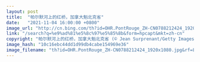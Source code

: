 ```yaml
---
layout: post
title:  "帕尔默河上的红桥，加拿大魁北克省"
date:   "2021-11-04 16:00:00 +0800"
image_url: "http://cn.bing.com/th?id=OHR.PontRouge_ZH-CN0788212424_1920x1080.jpg&rf=LaDigue_1920x1080.jpg&pid=hp"
link: "/search?q=%e9%ad%81%e5%8c%97%e5%85%8b&form=hpcapt&mkt=zh-cn"
copyright: "帕尔默河上的红桥，加拿大魁北克省 (© Jean Surprenant/Getty Images)"
image_hash: "10c16ebc44dd1d99db4cabe154969e36"
image_filename: "th?id=OHR.PontRouge_ZH-CN0788212424_1920x1080.jpg&rf=LaDigue_1920x1080.jpg&pid=hp"
---
```


